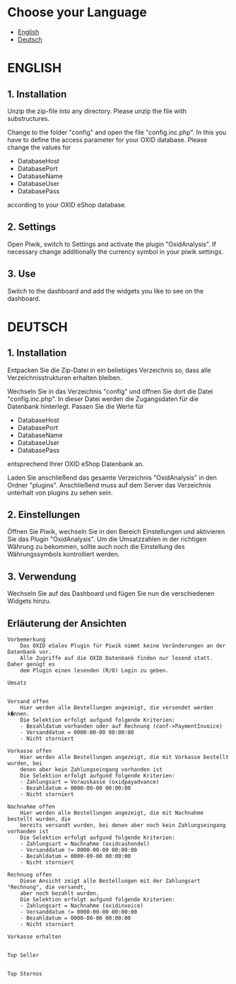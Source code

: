 # Choose your Language

- [English](#english)
- [Deutsch](#deutsch)


# <a name="english"></a>ENGLISH #

## 1. Installation

Unzip the zip-file into any directory. Please unzip the file with substructures.
	
Change to the folder "config" and open the file "config.inc.php". In this you have to define
the access parameter for your OXID database. Please change the values for

- DatabaseHost
- DatabasePort
- DatabaseName
- DatabaseUser
- DatabasePass

according to your OXID eShop database.
	
## 2. Settings
Open Piwik, switch to Settings and activate the plugin "OxidAnalysis". If necessary change 
additionally the currency symbol in your piwik settings. 

## 3. Use
Switch to the dashboard and add the widgets you like to see on the dashboard.
	

# <a name="deutsch"></a>DEUTSCH #

## 1. Installation ##
 
Entpacken Sie die Zip-Datei in ein beliebiges Verzeichnis so, dass alle Verzeichnisstrukturen erhalten bleiben.
	
Wechseln Sie in das Verzeichnis "config" und öffnen Sie dort die Datei "config.inc.php". In dieser Datei werden die Zugangsdaten 
für die Datenbank hinterlegt. Passen Sie die Werte für

- DatabaseHost
- DatabasePort
- DatabaseName
- DatabaseUser
- DatabasePass

entsprechend Ihrer OXID eShop Datenbank an.
	
Laden Sie anschließend das gesamte Verzeichnis "OxidAnalysis" in den Ordner "plugins". Anschließend muss auf dem Server das 
Verzeichnis unterhalt von plugins zu sehen sein.

## 2. Einstellungen ##

Öffnen Sie Piwik, wechseln Sie in den Bereich Einstellungen und aktivieren Sie das Plugin "OxidAnalysis". Um die Umsatzzahlen 
in der richtigen Währung zu bekommen, sollte auch noch die Einstellung des Währungssymbols kontrolliert werden.

## 3. Verwendung ##

Wechseln Sie auf das Dashboard und fügen Sie nun die verschiedenen Widgets hinzu.


Erläuterung der Ansichten
--------------------------
	Vorbemerkung
		Das OXID eSales Plugin für Piwik nimmt keine Veränderungen an der Datenbank vor.
		Alle Zugriffe auf die OXID Datenbank finden nur lesend statt. Daher genügt es
		dem Plugin einen lesenden (R/O) Login zu geben.
	
	Umsatz

	
	Versand offen
		Hier werden alle Bestellungen angezeigt, die versendet werden k�nnen.
		Die Selektion erfolgt aufgund folgende Kriterien:
		- Bezahldatum vorhanden oder auf Rechnung (conf->PaymentInvoice)
		- Versanddatum = 0000-00-00 00:00:00
		- Nicht storniert
	
	Vorkasse offen
		Hier werden alle Bestellungen angezeigt, die mit Vorkasse bestellt wurden, bei
		denen aber kein Zahlungseingang vorhanden ist
		Die Selektion erfolgt aufgund folgende Kriterien:
		- Zahlungsart = Vorauskasse (oxidpayadvance)
		- Bezahldatum = 0000-00-00 00:00:00
		- Nicht storniert
	
	Nachnahme offen
		Hier werden alle Bestellungen angezeigt, die mit Nachnahme bestellt wurden, die
		bereits versandt wurden, bei denen aber noch kein Zahlungseingang vorhanden ist
		Die Selektion erfolgt aufgund folgende Kriterien:
		- Zahlungsart = Nachnahme (oxidcashondel)
		- Versanddatum != 0000-00-00 00:00:00
		- Bezahldatum = 0000-00-00 00:00:00
		- Nicht storniert

	Rechnung offen
		Diese Ansicht zeigt alle Bestellungen mit der Zahlungsart "Rechnung", die versandt, 
		aber noch bezahlt wurden.
		Die Selektion erfolgt aufgund folgende Kriterien:
		- Zahlungsart = Nachnahme (oxidinvoice)
		- Versanddatum != 0000-00-00 00:00:00
		- Bezahldatum = 0000-00-00 00:00:00
		- Nicht storniert
	
	Vorkasse erhalten

	
	Top Seller


	Top Stornos

